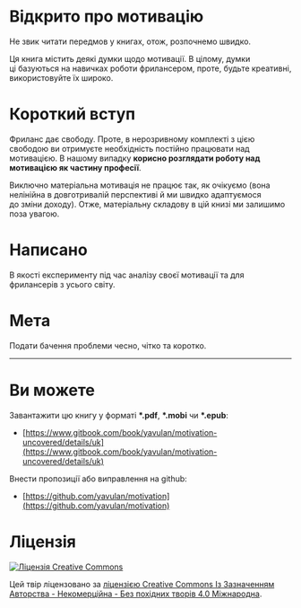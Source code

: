 # Відкрито про мотивацію

Не&nbsp;звик читати передмов у&nbsp;книгах, отож, розпочнемо швидко.

Ця&nbsp;книга містить деякі думки щодо мотивації. В&nbsp;цілому, думки ці&nbsp;базуються на&nbsp;навичках роботи фрилансером, проте, будьте креативні, використовуйте їх&nbsp;широко.

# Короткий вступ

Фриланс дає свободу. Проте, в&nbsp;нерозривному комплекті з&nbsp;цією свободою ви&nbsp;отримуєте необхідність постійно працювати над мотивацією.
В&nbsp;нашому випадку **корисно розглядати роботу над мотивацією як&nbsp;частину професії**.

Виключно матеріальна мотивація не&nbsp;працює так, як&nbsp;очікуємо (вона нелінійна в&nbsp;довготривалій перспективі й&nbsp;ми&nbsp;швидко адаптуємося до&nbsp;зміни доходу).
Отже, матеріальну складову в&nbsp;цій книзі ми&nbsp;залишимо поза увагою.

# Написано

В&nbsp;якості експерименту під час аналізу своєї мотивації та&nbsp;для фрилансерів з&nbsp;усього світу.

# Мета

Подати бачення проблеми чесно, чітко та&nbsp;коротко.

***
# Ви&nbsp;можете

Завантажити цю&nbsp;книгу у&nbsp;форматі **\*.pdf**, **\*.mobi** чи **\*.epub**:
* [https://www.gitbook.com/book/yavulan/motivation-uncovered/details/uk](https://www.gitbook.com/book/yavulan/motivation-uncovered/details/uk)

Внести пропозиції або виправлення на&nbsp;github:
* [https://github.com/yavulan/motivation](https://github.com/yavulan/motivation)

# Ліцензія

[![Ліцензія Creative Commons](https://i.creativecommons.org/l/by-nc-nd/4.0/88x31.png)](http://creativecommons.org/licenses/by-nc-nd/4.0/)

Цей твір ліцензовано за <a rel="license" href="http://creativecommons.org/licenses/by-nc-nd/4.0/">ліцензією Creative Commons Із Зазначенням Авторства - Некомерційна - Без похідних творів 4.0 Міжнародна</a>.
